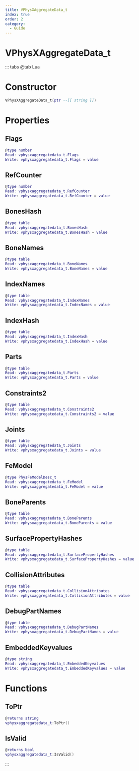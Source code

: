 ```yaml
---
title: VPhysXAggregateData_t
index: true
order: 2
category:
  - Guide
---
```


# VPhysXAggregateData_t

::: tabs
@tab Lua
# Constructor
```lua
VPhysXAggregateData_t(ptr --[[ string ]])
```
# Properties
## Flags 
```lua
@type number
Read: vphysxaggregatedata_t.Flags
Write: vphysxaggregatedata_t.Flags = value
```
## RefCounter 
```lua
@type number
Read: vphysxaggregatedata_t.RefCounter
Write: vphysxaggregatedata_t.RefCounter = value
```
## BonesHash 
```lua
@type table
Read: vphysxaggregatedata_t.BonesHash
Write: vphysxaggregatedata_t.BonesHash = value
```
## BoneNames 
```lua
@type table
Read: vphysxaggregatedata_t.BoneNames
Write: vphysxaggregatedata_t.BoneNames = value
```
## IndexNames 
```lua
@type table
Read: vphysxaggregatedata_t.IndexNames
Write: vphysxaggregatedata_t.IndexNames = value
```
## IndexHash 
```lua
@type table
Read: vphysxaggregatedata_t.IndexHash
Write: vphysxaggregatedata_t.IndexHash = value
```
## Parts 
```lua
@type table
Read: vphysxaggregatedata_t.Parts
Write: vphysxaggregatedata_t.Parts = value
```
## Constraints2 
```lua
@type table
Read: vphysxaggregatedata_t.Constraints2
Write: vphysxaggregatedata_t.Constraints2 = value
```
## Joints 
```lua
@type table
Read: vphysxaggregatedata_t.Joints
Write: vphysxaggregatedata_t.Joints = value
```
## FeModel 
```lua
@type PhysFeModelDesc_t
Read: vphysxaggregatedata_t.FeModel
Write: vphysxaggregatedata_t.FeModel = value
```
## BoneParents 
```lua
@type table
Read: vphysxaggregatedata_t.BoneParents
Write: vphysxaggregatedata_t.BoneParents = value
```
## SurfacePropertyHashes 
```lua
@type table
Read: vphysxaggregatedata_t.SurfacePropertyHashes
Write: vphysxaggregatedata_t.SurfacePropertyHashes = value
```
## CollisionAttributes 
```lua
@type table
Read: vphysxaggregatedata_t.CollisionAttributes
Write: vphysxaggregatedata_t.CollisionAttributes = value
```
## DebugPartNames 
```lua
@type table
Read: vphysxaggregatedata_t.DebugPartNames
Write: vphysxaggregatedata_t.DebugPartNames = value
```
## EmbeddedKeyvalues 
```lua
@type string
Read: vphysxaggregatedata_t.EmbeddedKeyvalues
Write: vphysxaggregatedata_t.EmbeddedKeyvalues = value
```
# Functions
## ToPtr
```lua
@returns string
vphysxaggregatedata_t:ToPtr()
```
## IsValid
```lua
@returns bool
vphysxaggregatedata_t:IsValid()
```

:::